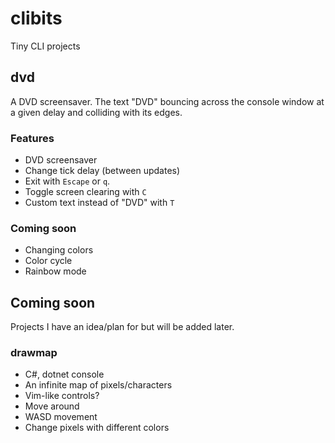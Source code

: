 # clibits
Tiny CLI projects

## dvd
A DVD screensaver. The text "DVD" bouncing across the console window at a given delay and colliding with its edges.
### Features
- DVD screensaver
- Change tick delay (between updates)
- Exit with `Escape` or `q`.
- Toggle screen clearing with `C`
- Custom text instead of "DVD" with `T`
### Coming soon
- Changing colors
- Color cycle
- Rainbow mode

## Coming soon
Projects I have an idea/plan for but will be added later.
### drawmap
- C#, dotnet console
- An infinite map of pixels/characters
- Vim-like controls?
- Move around
- WASD movement
- Change pixels with different colors
